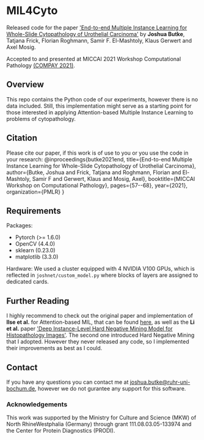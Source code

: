 # MIL4Cyto
Released code for the paper ['End-to-end Multiple Instance Learning for Whole-Slide Cytopathology of Urothelial Carcinoma'](https://proceedings.mlr.press/v156/butke21a/butke21a.pdf)
by **Joshua Butke**, Tatjana Frick, Florian Roghmann, Samir F. El-Mashtoly, Klaus Gerwert and Axel Mosig.

Accepted to and presented at MICCAI 2021 Workshop Computational Pathology [(COMPAY 2021)](https://www.examode.eu/compay2021/).

## Overview
This repo contains the Python code of our experiments, however there is no data included. Still, this implementation might serve as a starting point for those interested in applying Attention-based Multiple Instance Learning to problems of cytopathology.

## Citation
Please cite our paper, if this work is of use to you or you use the code in your research:
    @inproceedings{butke2021end,
        title={End-to-end Multiple Instance Learning for Whole-Slide Cytopathology of Urothelial Carcinoma},
        author={Butke, Joshua and Frick, Tatjana and Roghmann, Florian and El-Mashtoly, Samir F and Gerwert, Klaus and Mosig, Axel},
        booktitle={MICCAI Workshop on Computational Pathology},
        pages={57--68},
        year={2021},
        organization={PMLR}
    }

## Requirements
Packages: 
- Pytorch (>= 1.6.0)
- OpenCV (4.4.0)
- sklearn (0.23.0)
- matplotlib (3.3.0)

Hardware:
We used a cluster equipped with 4 NVIDIA V100 GPUs, which is reflected in `joshnet/custom_model.py` where blocks of layers are assigned to dedicated cards.


## Further Reading
I highly recommend to check out the original paper and implementation of **Ilse et al.** for Attention-based MIL, that can be found [here](https://github.com/AMLab-Amsterdam/AttentionDeepMIL), as well as the **Li et al.** paper ['Deep Instance-Level Hard Negative Mining Model for Histopathology Images'](https://arxiv.org/pdf/1906.09681.pdf). The second one introduced Hard Negative Mining that I adopted. However they never released any code, so I implemented their improvements as best as I could.

## Contact
If you have any questions you can contact me at joshua.butke@ruhr-uni-bochum.de, however we do not gurantee any support for this software.

### Acknowledgements
This work was supported by the Ministry for Culture and Science (MKW) of North RhineWestphalia (Germany) through grant 111.08.03.05-133974 and the Center for Protein Diagnostics (PRODI).
